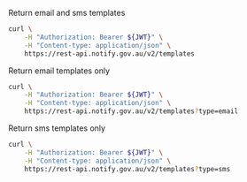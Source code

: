 Return email and sms templates

```sh
curl \
    -H "Authorization: Bearer ${JWT}" \
    -H "Content-type: application/json" \
    https://rest-api.notify.gov.au/v2/templates
```

Return email templates only

```sh
curl \
    -H "Authorization: Bearer ${JWT}" \
    -H "Content-type: application/json" \
    https://rest-api.notify.gov.au/v2/templates?type=email
```

Return sms templates only

```sh
curl \
    -H "Authorization: Bearer ${JWT}" \
    -H "Content-type: application/json" \
    https://rest-api.notify.gov.au/v2/templates?type=sms
```
